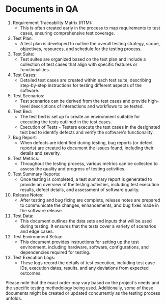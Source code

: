 # Documents in QA

1. Requirement Traceability Matrix (RTM):
   * This is often created early in the process to map requirements to test cases, ensuring comprehensive test coverage.
2. Test Plan:
   * A test plan is developed to outline the overall testing strategy, scope, objectives, resources, and schedule for the testing process.
3. Test Suite:
   * Test suites are organized based on the test plan and include a collection of test cases that align with specific features or functionalities.
4. Test Cases:
   * Detailed test cases are created within each test suite, describing step-by-step instructions for testing different aspects of the software.
5. Test Scenarios:
   * Test scenarios can be derived from the test cases and provide high-level descriptions of interactions and workflows to be tested.
6. Test Bed:
   * The test bed is set up to create an environment suitable for executing the tests outlined in the test cases.
   * Execution of Tests - Testers execute the test cases in the designated test bed to identify defects and verify the software's functionality.
7. Bug Report:
   * When defects are identified during testing, bug reports (or defect reports) are created to document the issues found, including their details and severity.
8. Test Metrics:
   * Throughout the testing process, various metrics can be collected to assess the quality and progress of testing activities.
9. Test Summary Reports:
    * Once testing is completed, a test summary report is generated to provide an overview of the testing activities, including test execution results, defect details, and assessment of software quality.
10. Release Notes:
    * After testing and bug fixing are complete, release notes are prepared to communicate the changes, enhancements, and bug fixes made in the software release.
11. Test Data:
    * This document outlines the data sets and inputs that will be used during testing. It ensures that the tests cover a variety of scenarios and edge cases.
12. Test Environment Setup:
    * This document provides instructions for setting up the test environment, including hardware, software, configurations, and dependencies required for testing.
13. Test Execution Logs:
    * These logs record the details of test execution, including test case IDs, execution dates, results, and any deviations from expected outcomes.

Please note that the exact order may vary based on the project's needs and the specific testing methodology being used. Additionally, some of these documents might be created or updated concurrently as the testing process unfolds.
